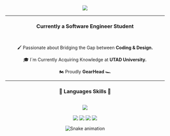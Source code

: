 <div>
  
  <h3 align="center">
   <a href="https://luislemos.vercel.app/"><img src="https://readme-typing-svg.demolab.com?font=Poppins&size=40&duration=2000&pause=1000&color=FFFFFFDE&background=FFFFFF00&center=true&vCenter=true&random=false&width=435&height=60&lines=Hey+There+%F0%9F%91%8B%F0%9F%8F%BD;I%C2%B4m+Lu%C3%ADs+Lemos++%F0%9F%98%8E"/>
   </a>
  </h3><hr/>
  
  <h3 align="center"> Currently a Software Engineer Student</h3> <br/>

<div align="center">
  
  🖌 Passionate about Bridging the Gap between **Coding & Design.**

  🎓 I´m Currently Acquiring Knowledge at **UTAD University.** 

  🏍 Proudly **GearHead** 🏎
</div>

<hr/>

<h3 align="center"> 🧰 Languages Skills 🧰</h3> </br>

<div align="center">
  <a href="https://luislemos.vercel.app/">
    <img src="https://skillicons.dev/icons?i=html,css,js,react,git,c,cpp,cs,python,ae,ps"/>
</div>
 </br>

<div align="center">
  <a href = "https://luislemos.vercel.app/" target="_blank"><img src="https://img.shields.io/badge/website-000000?style=for-the-badge&logo=About.me&logoColor=white" target="_blank"></a>
  <a href = "mailto:lemosluis547@gmail.com"><img src="https://img.shields.io/badge/-Gmail-%23333?style=for-the-badge&logo=gmail&logoColor=white" target="_blank"></a>
  <a href = "https://www.linkedin.com/in/lu%C3%ADs-lemos-2a63bb255/" target="_blank"><img src="https://img.shields.io/badge/-LinkedIn-%230077B5?style=for-the-badge&logo=linkedin&logoColor=white" target="_blank"></a> 
  <a href="https://steamcommunity.com/id/____L_A____/" target="_blank"><img src="https://img.shields.io/badge/Steam-000000?style=for-the-badge&logo=steam&logoColor=white" target="_blank"></a>
</div>

<div align="center">

  ![Snake animation](https://github.com/danielbped/danielbped/blob/output/github-contribution-grid-snake.svg)
  
</div>
